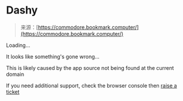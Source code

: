 <!--yml
category: 未分类
date: 2024-05-27 14:42:54
-->

# Dashy

> 来源：[https://commodore.bookmark.computer/](https://commodore.bookmark.computer/)

Loading...

It looks like something's gone wrong...

This is likely caused by the app source not being found at the current domain

If you need additional support, check the browser console then [raise a ticket](https://github.com/Lissy93/dashy/blob/master/.github/SUPPORT.md)